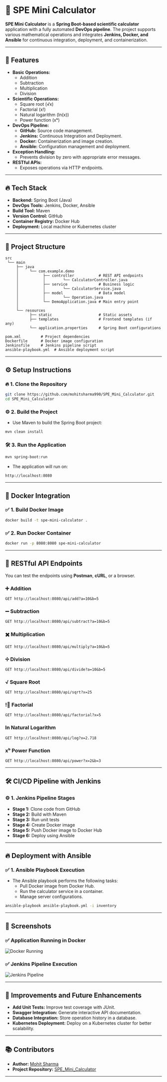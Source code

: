 # 🧮 **SPE Mini Calculator**

**SPE Mini Calculator** is a **Spring Boot-based scientific calculator** application with a fully automated **DevOps pipeline**. The project supports various mathematical operations and integrates **Jenkins, Docker, and Ansible** for continuous integration, deployment, and containerization.

---

## 🚀 **Features**
- **Basic Operations:**  
    - Addition  
    - Subtraction  
    - Multiplication  
    - Division  
- **Scientific Operations:**  
    - Square root (√x)  
    - Factorial (x!)  
    - Natural logarithm (ln(x))  
    - Power function (xᵇ)  
- **DevOps Pipeline:**  
    - **GitHub:** Source code management.  
    - **Jenkins:** Continuous Integration and Deployment.  
    - **Docker:** Containerization and image creation.  
    - **Ansible:** Configuration management and deployment.  
- **Exception Handling:**  
    - Prevents division by zero with appropriate error messages.  
- **RESTful APIs:**  
    - Exposes operations via HTTP endpoints.  

---

## 🔥 **Tech Stack**
- **Backend:** Spring Boot (Java)  
- **DevOps Tools:** Jenkins, Docker, Ansible  
- **Build Tool:** Maven  
- **Version Control:** GitHub  
- **Container Registry:** Docker Hub  
- **Deployment:** Local machine or Kubernetes cluster  

---

## 📁 **Project Structure**
```
src  
 └── main  
     ├── java  
     │     └── com.example.demo  
     │           ├── controller           # REST API endpoints  
     │           │        └── CalculatorController.java  
     │           ├── service              # Business logic  
     │           │        └── CalculatorService.java  
     │           ├── model                # Data model  
     │           │        └── Operation.java  
     │           └── DemoApplication.java # Main entry point  
     │     
     └── resources  
           ├── static                     # Static assets  
           ├── templates                  # Frontend templates (if any)  
           └── application.properties     # Spring Boot configurations  

pom.xml         # Project dependencies  
Dockerfile      # Docker image configuration  
Jenkinsfile     # Jenkins pipeline script  
ansible-playbook.yml  # Ansible deployment script  
```

---

## ⚙️ **Setup Instructions**

### 🔥 **1. Clone the Repository**
```bash
git clone https://github.com/mohitsharma990/SPE_Mini_Calculator.git
cd SPE_Mini_Calculator
```

### ⚙️ **2. Build the Project**
- Use Maven to build the Spring Boot project:
```bash
mvn clean install
```

### 🛠️ **3. Run the Application**
```bash
mvn spring-boot:run
```
- The application will run on:  
```
http://localhost:8080
```

---

## 🐋 **Docker Integration**

### ✅ **1. Build Docker Image**
```bash
docker build -t spe-mini-calculator .
```

### ✅ **2. Run Docker Container**
```bash
docker run -p 8080:8080 spe-mini-calculator
```

---

## 🚀 **RESTful API Endpoints**

You can test the endpoints using **Postman**, **cURL**, or a browser.

### ➕ **Addition**
```
GET http://localhost:8080/api/add?a=10&b=5  
```

### ➖ **Subtraction**
```
GET http://localhost:8080/api/subtract?a=10&b=5  
```

### ✖️ **Multiplication**
```
GET http://localhost:8080/api/multiply?a=10&b=5  
```

### ➗ **Division**
```
GET http://localhost:8080/api/divide?a=10&b=5  
```

### √ **Square Root**
```
GET http://localhost:8080/api/sqrt?x=25  
```

### !️⃣ **Factorial**
```
GET http://localhost:8080/api/factorial?x=5  
```

### ln **Natural Logarithm**
```
GET http://localhost:8080/api/log?x=2.718  
```

### xᵇ **Power Function**
```
GET http://localhost:8080/api/power?x=2&b=3  
```

---

## 🛠️ **CI/CD Pipeline with Jenkins**

### ⚙️ **1. Jenkins Pipeline Stages**
- **Stage 1:** Clone code from GitHub  
- **Stage 2:** Build with Maven  
- **Stage 3:** Run unit tests  
- **Stage 4:** Create Docker image  
- **Stage 5:** Push Docker image to Docker Hub  
- **Stage 6:** Deploy using Ansible  

---

## 🔥 **Deployment with Ansible**

### ✅ **1. Ansible Playbook Execution**
- The Ansible playbook performs the following tasks:
    - Pull Docker image from Docker Hub.  
    - Run the calculator service in a container.  
    - Manage server configurations.  

```bash
ansible-playbook ansible-playbook.yml -i inventory
```

---

## 📸 **Screenshots**
### ✅ **Application Running in Docker**
![Docker Running](screenshots/docker-running.png)

### ✅ **Jenkins Pipeline Execution**
![Jenkins Pipeline](screenshots/jenkins-pipeline.png)

---

## 🚀 **Improvements and Future Enhancements**
- **Add Unit Tests:** Improve test coverage with JUnit.  
- **Swagger Integration:** Generate interactive API documentation.  
- **Database Integration:** Store operation history in a database.  
- **Kubernetes Deployment:** Deploy on a Kubernetes cluster for better scalability.  

---

## 📚 **Contributors**
- **Author:** [Mohit Sharma](https://github.com/mohitsharma990)  
- **Project Repository:** [SPE_Mini_Calculator](https://github.com/mohitsharma990/SPE_Mini_Calculator)  

---
